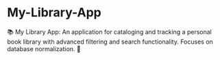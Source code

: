 # My-Library-App
📚 My Library App: An application for cataloging and tracking a personal book library with advanced filtering and search functionality. Focuses on database normalization. 🔖
